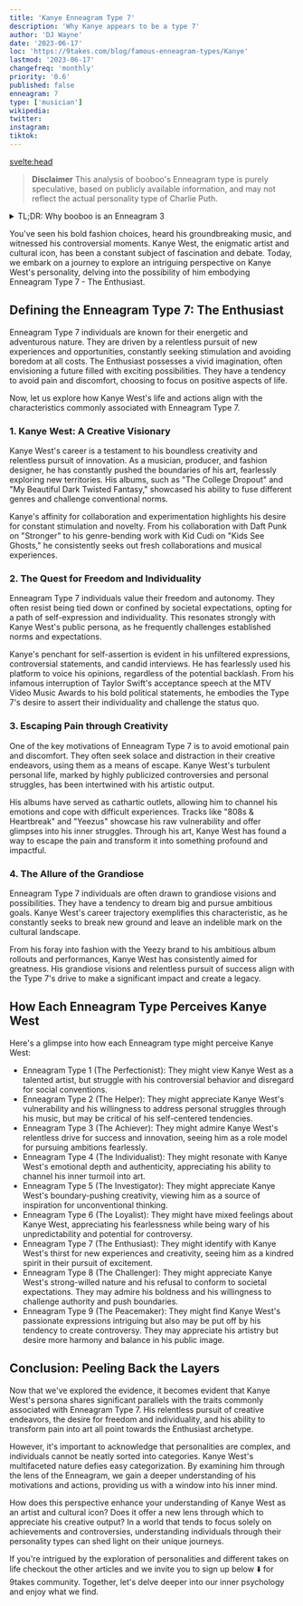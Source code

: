 ```yaml
---
title: 'Kanye Enneagram Type 7'
description: 'Why Kanye appears to be a type 7'
author: 'DJ Wayne'
date: '2023-06-17'
loc: 'https://9takes.com/blog/famous-enneagram-types/Kanye'
lastmod: '2023-06-17'
changefreq: 'monthly'
priority: '0.6'
published: false
enneagram: 7
type: ['musician']
wikipedia:
twitter:
instagram:
tiktok:
---
```


<svelte:head>

  <!-- <meta property="og:image" content="https://9takes.com/types/7s/Kanye.webp" /> -->
  <link rel="canonical" href="https://9takes.com/blog/famous-enneagram-types/Kanye">
</svelte:head>
<!-- <script>
	import  PopCard  from "../../../lib/components/atoms/PopCard.svelte";
</script>
<div
	style="display: flex;
    justify-content: center;
    margin: 1rem 0;
	"
>
	<PopCard
		image={`/types/7s/${'Kanye'}.webp`}
		showIcon={false}
		text="Kanye"
		subtext=""
	/>
</div> -->

> **Disclaimer** This analysis of booboo's Enneagram type is purely speculative, based on publicly available information, and may not reflect the actual personality type of Charlie Puth.

<details>
<summary class="accordion">TL;DR: Why booboo is an Enneagram 3</summary>
<div class="panel">
<ul>
<li></li>
<li></li>
<li></li>
<li></li>
</ul>
  </div>
</details>

<p class="firstLetter">You've seen his bold fashion choices, heard his groundbreaking music, and witnessed his controversial moments. Kanye West, the enigmatic artist and cultural icon, has been a constant subject of fascination and debate. Today, we embark on a journey to explore an intriguing perspective on Kanye West's personality, delving into the possibility of him embodying Enneagram Type 7 - The Enthusiast.</p>

## Defining the Enneagram Type 7: The Enthusiast

Enneagram Type 7 individuals are known for their energetic and adventurous nature. They are driven by a relentless pursuit of new experiences and opportunities, constantly seeking stimulation and avoiding boredom at all costs. The Enthusiast possesses a vivid imagination, often envisioning a future filled with exciting possibilities. They have a tendency to avoid pain and discomfort, choosing to focus on positive aspects of life.

Now, let us explore how Kanye West's life and actions align with the characteristics commonly associated with Enneagram Type 7.

### 1. Kanye West: A Creative Visionary

Kanye West's career is a testament to his boundless creativity and relentless pursuit of innovation. As a musician, producer, and fashion designer, he has constantly pushed the boundaries of his art, fearlessly exploring new territories. His albums, such as "The College Dropout" and "My Beautiful Dark Twisted Fantasy," showcased his ability to fuse different genres and challenge conventional norms.

Kanye's affinity for collaboration and experimentation highlights his desire for constant stimulation and novelty. From his collaboration with Daft Punk on "Stronger" to his genre-bending work with Kid Cudi on "Kids See Ghosts," he consistently seeks out fresh collaborations and musical experiences.

### 2. The Quest for Freedom and Individuality

Enneagram Type 7 individuals value their freedom and autonomy. They often resist being tied down or confined by societal expectations, opting for a path of self-expression and individuality. This resonates strongly with Kanye West's public persona, as he frequently challenges established norms and expectations.

Kanye's penchant for self-assertion is evident in his unfiltered expressions, controversial statements, and candid interviews. He has fearlessly used his platform to voice his opinions, regardless of the potential backlash. From his infamous interruption of Taylor Swift's acceptance speech at the MTV Video Music Awards to his bold political statements, he embodies the Type 7's desire to assert their individuality and challenge the status quo.

### 3. Escaping Pain through Creativity

One of the key motivations of Enneagram Type 7 is to avoid emotional pain and discomfort. They often seek solace and distraction in their creative endeavors, using them as a means of escape. Kanye West's turbulent personal life, marked by highly publicized controversies and personal struggles, has been intertwined with his artistic output.

His albums have served as cathartic outlets, allowing him to channel his emotions and cope with difficult experiences. Tracks like "808s & Heartbreak" and "Yeezus" showcase his raw vulnerability and offer glimpses into his inner struggles. Through his art, Kanye West has found a way to escape the pain and transform it into something profound and impactful.

### 4. The Allure of the Grandiose

Enneagram Type 7 individuals are often drawn to grandiose visions and possibilities. They have a tendency to dream big and pursue ambitious goals. Kanye West's career trajectory exemplifies this characteristic, as he constantly seeks to break new ground and leave an indelible mark on the cultural landscape.

From his foray into fashion with the Yeezy brand to his ambitious album rollouts and performances, Kanye West has consistently aimed for greatness. His grandiose visions and relentless pursuit of success align with the Type 7's drive to make a significant impact and create a legacy.

## How Each Enneagram Type Perceives Kanye West

Here's a glimpse into how each Enneagram type might perceive Kanye West:

- Enneagram Type 1 (The Perfectionist): They might view Kanye West as a talented artist, but struggle with his controversial behavior and disregard for social conventions.
- Enneagram Type 2 (The Helper): They might appreciate Kanye West's vulnerability and his willingness to address personal struggles through his music, but may be critical of his self-centered tendencies.
- Enneagram Type 3 (The Achiever): They might admire Kanye West's relentless drive for success and innovation, seeing him as a role model for pursuing ambitions fearlessly.
- Enneagram Type 4 (The Individualist): They might resonate with Kanye West's emotional depth and authenticity, appreciating his ability to channel his inner turmoil into art.
- Enneagram Type 5 (The Investigator): They might appreciate Kanye West's boundary-pushing creativity, viewing him as a source of inspiration for unconventional thinking.
- Enneagram Type 6 (The Loyalist): They might have mixed feelings about Kanye West, appreciating his fearlessness while being wary of his unpredictability and potential for controversy.
- Enneagram Type 7 (The Enthusiast): They might identify with Kanye West's thirst for new experiences and creativity, seeing him as a kindred spirit in their pursuit of excitement.
- Enneagram Type 8 (The Challenger): They might appreciate Kanye West's strong-willed nature and his refusal to conform to societal expectations. They may admire his boldness and his willingness to challenge authority and push boundaries.
- Enneagram Type 9 (The Peacemaker): They might find Kanye West's passionate expressions intriguing but also may be put off by his tendency to create controversy. They may appreciate his artistry but desire more harmony and balance in his public image.

## Conclusion: Peeling Back the Layers

Now that we've explored the evidence, it becomes evident that Kanye West's persona shares significant parallels with the traits commonly associated with Enneagram Type 7. His relentless pursuit of creative endeavors, the desire for freedom and individuality, and his ability to transform pain into art all point towards the Enthusiast archetype.

However, it's important to acknowledge that personalities are complex, and individuals cannot be neatly sorted into categories. Kanye West's multifaceted nature defies easy categorization. By examining him through the lens of the Enneagram, we gain a deeper understanding of his motivations and actions, providing us with a window into his inner mind.

How does this perspective enhance your understanding of Kanye West as an artist and cultural icon? Does it offer a new lens through which to appreciate his creative output? In a world that tends to focus solely on achievements and controversies, understanding individuals through their personality types can shed light on their unique journeys.

If you're intrigued by the exploration of personalities and different takes on life checkout the other articles and we invite you to sign up below ⬇️ for 9takes community. Together, let's delve deeper into our inner psychology and enjoy what we find.
